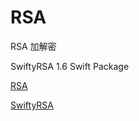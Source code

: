 # RSA

RSA 加解密

SwiftyRSA 1.6 Swift Package 

[RSA](https://github.com/VeryLoveLoli/RSA)

[SwiftyRSA](https://github.com/TakeScoop/SwiftyRSA)
